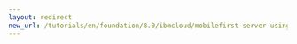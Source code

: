 ```yaml
---
layout: redirect
new_url: /tutorials/en/foundation/8.0/ibmcloud/mobilefirst-server-using-scripts-lbp/securing-containers/
---
```

